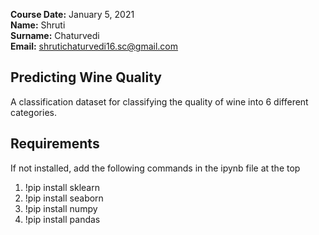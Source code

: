 **Course Date:** January 5, 2021 \
**Name:** Shruti \
**Surname:** Chaturvedi  \
**Email:** shrutichaturvedi16.sc@gmail.com


## Predicting Wine Quality
A classification dataset for classifying the quality of wine into 6 different categories. 

## Requirements
If not installed, add the following commands in the ipynb file at the top
1. !pip install sklearn
2. !pip install seaborn
3. !pip install numpy
4. !pip install pandas
